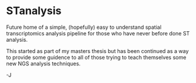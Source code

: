 # STanalysis
Future home of a simple, (hopefully) easy to understand spatial transcriptomics analysis pipeline for those who have never before done ST analysis.

This started as part of my masters thesis but has been continued as a way to provide some guidence to all of those trying to teach themselves some new NGS analysis techniques.

-J
